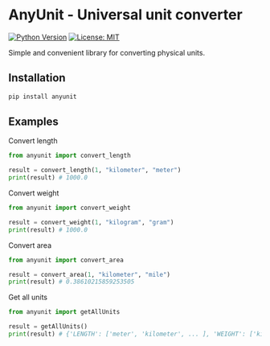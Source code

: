 # AnyUnit - Universal unit converter

[![Python Version](https://img.shields.io/badge/python-3.7%2B-blue)](https://www.python.org/)
[![License: MIT](https://img.shields.io/badge/License-MIT-yellow.svg)](https://opensource.org/licenses/MIT)

Simple and convenient library for converting physical units.

## Installation
```bash
pip install anyunit
```

## Examples
Convert length
```python
from anyunit import convert_length

result = convert_length(1, "kilometer", "meter")
print(result) # 1000.0
```

Convert weight
```python
from anyunit import convert_weight

result = convert_weight(1, "kilogram", "gram")
print(result) # 1000.0
```

Convert area
```python
from anyunit import convert_area

result = convert_area(1, "kilometer", "mile")
print(result) # 0.38610215859253505
```

Get all units
```python
from anyunit import getAllUnits

result = getAllUnits()
print(result) # {'LENGTH': ['meter', 'kilometer', ... ], 'WEIGHT': ['kilogram', 'gram', ... ], ...}
```